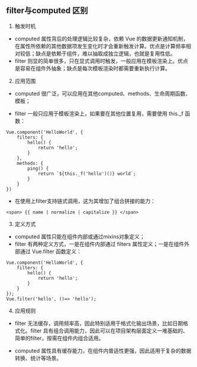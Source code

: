 ## filter与computed 区别

1. 触发时机
- computed 属性背后的处理逻辑比较复杂，依赖 Vue 的数据更新通知机制，在属性所依赖的其他数据项发生变化时才会重新触发计算。优点是计算频率相对较低；缺点是依赖于组件，难以抽取成独立逻辑，也就是复用性低。
- filter 则显的简单很多，只在显式调用时触发，一般应用在模板渲染上。优点是容易在组件外抽象；缺点是每次模板渲染时都需要重新执行计算。

2. 应用范围
- computed 很广泛，可以应用在其他computed、methods、生命周期函数、模板；

- filter 一般只应用于模板渲染上，如果要在其他位置复用，需要使用 this._f 函数：
```
Vue.component('HelloWorld', {
    filters: {
        hello() {
            return 'hello';
        }
    },
    methods: {
        ping() {
            return `${this._f('hello')()} world`;
        }
    }
})
```
- 在使用上filter支持链式调用，这为其增加了组合拼接的能力：
```
<span> {{ name | normalize | capitalize }} </span>
```

3. 定义方式
- computed 属性只能在组件内部或通过mixins对象定义；
- filter 有两种定义方式，一是在组件内部通过 filters 属性定义；一是在组件外部通过 Vue.filter 函数定义：
```
Vue.component('HelloWorld', {
    filters: {
        hello() {
            return 'hello';
        }
    }
});
Vue.filter('hello', ()=> 'hello');
```

4. 应用规则
- filter 无法缓存，调用频率高，因此特别适用于格式化输出场景，比如日期格式化。filter 具有组合调用能力，因此可以在项目架构层面定义一堆基础的、简单的filter，按需在组件内组合适用。

- computed 属性具有缓存能力，在组件内普适性更强，因此适用于复杂的数据转换、统计等场景。